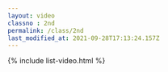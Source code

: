 ```yaml
---
layout: video
classno : 2nd
permalink: /class/2nd
last_modified_at: 2021-09-28T17:13:24.157Z
---
```


{% include list-video.html %}
